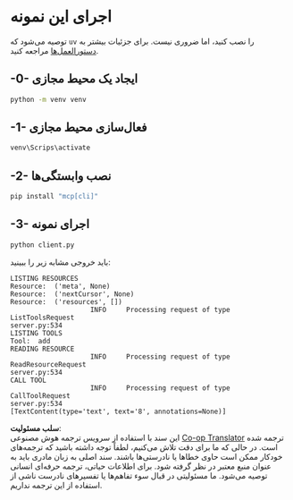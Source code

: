 <!--
CO_OP_TRANSLATOR_METADATA:
{
  "original_hash": "0ab9613fc9595f493847f91275859a18",
  "translation_date": "2025-05-17T09:59:15+00:00",
  "source_file": "03-GettingStarted/02-client/solution/python/README.md",
  "language_code": "fa"
}
-->
# اجرای این نمونه

توصیه می‌شود که `uv` را نصب کنید، اما ضروری نیست. برای جزئیات بیشتر به [دستورالعمل‌ها](https://docs.astral.sh/uv/#highlights) مراجعه کنید.

## -0- ایجاد یک محیط مجازی

```bash
python -m venv venv
```

## -1- فعال‌سازی محیط مجازی

```bash
venv\Scrips\activate
```

## -2- نصب وابستگی‌ها

```bash
pip install "mcp[cli]"
```

## -3- اجرای نمونه

```bash
python client.py
```

باید خروجی مشابه زیر را ببینید:

```text
LISTING RESOURCES
Resource:  ('meta', None)
Resource:  ('nextCursor', None)
Resource:  ('resources', [])
                    INFO     Processing request of type ListToolsRequest                                                                               server.py:534
LISTING TOOLS
Tool:  add
READING RESOURCE
                    INFO     Processing request of type ReadResourceRequest                                                                            server.py:534
CALL TOOL
                    INFO     Processing request of type CallToolRequest                                                                                server.py:534
[TextContent(type='text', text='8', annotations=None)]
```

**سلب مسئولیت**:  
این سند با استفاده از سرویس ترجمه هوش مصنوعی [Co-op Translator](https://github.com/Azure/co-op-translator) ترجمه شده است. در حالی که ما برای دقت تلاش می‌کنیم، لطفاً توجه داشته باشید که ترجمه‌های خودکار ممکن است حاوی خطاها یا نادرستی‌ها باشند. سند اصلی به زبان مادری باید به عنوان منبع معتبر در نظر گرفته شود. برای اطلاعات حیاتی، ترجمه حرفه‌ای انسانی توصیه می‌شود. ما مسئولیتی در قبال سوء تفاهم‌ها یا تفسیرهای نادرست ناشی از استفاده از این ترجمه نداریم.